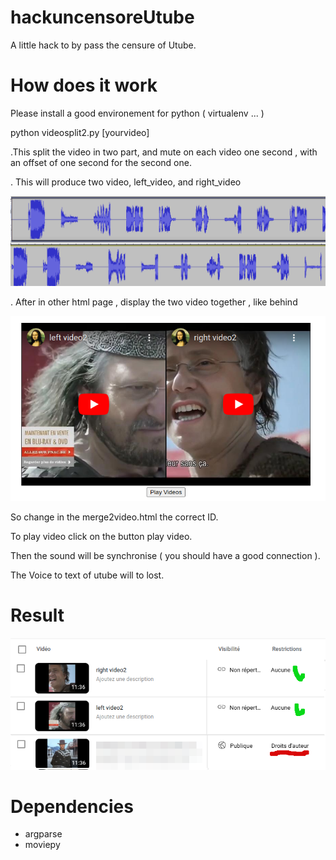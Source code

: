 # hackuncensoreUtube
A little hack to by pass the censure of Utube.

# How does it work

Please install a good environement for python ( virtualenv ... ) 

python videosplit2.py [yourvideo]

.This split the video in two part, and mute on each video one second , with an offset of one second for the second one. 

. This will produce two video, left_video, and right_video

![sounds muted](2024-09-22_17-45.png)

. After in other html page , display the two video together , like behind

![two video](2024-09-22_17-41.png)

So change in the merge2video.html the correct ID. 

To play video click on the button play video. 

Then the sound will be synchronise ( you should have a good connection ).

The Voice to text of utube will to lost.

# Result 

![In dashboard](2024-09-22_18-06.png)


# Dependencies

* argparse
* moviepy
